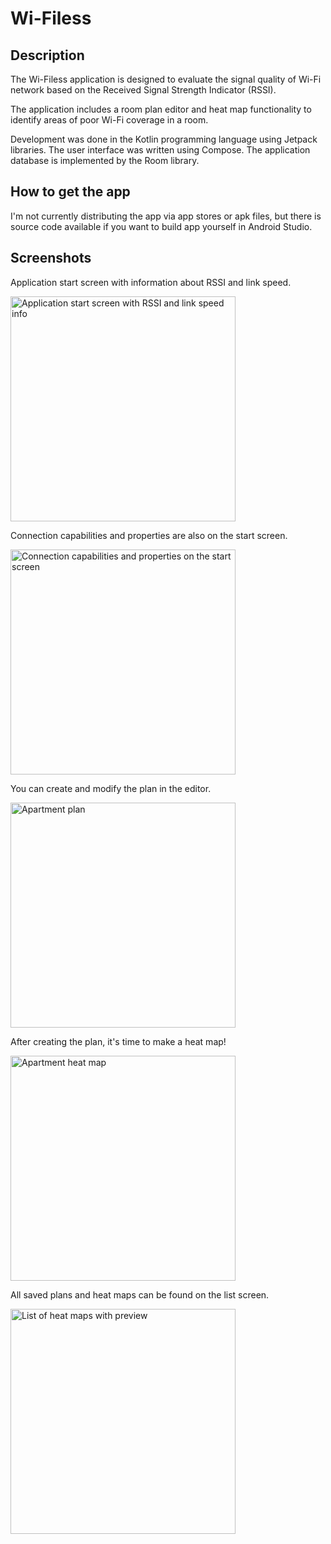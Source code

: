 # Wi-Filess

## Description
The Wi-Filess application is designed to evaluate the signal quality of Wi-Fi network based on the Received Signal Strength Indicator (RSSI).

The application includes a room plan editor and heat map functionality to identify areas of poor Wi-Fi coverage in a room.

Development was done in the Kotlin programming language using Jetpack libraries. The user interface was written using Compose. The application database is implemented by the Room library.

## How to get the app
I'm not currently distributing the app via app stores or apk files, but there is source code available if you want to build app yourself in Android Studio.

## Screenshots
Application start screen with information about RSSI and link speed.

<img alt="Application start screen with RSSI and link speed info"
    src="screenshots/start-screen.jpg"
    width="360" />

Connection capabilities and properties are also on the start screen.

<img alt="Connection capabilities and properties on the start screen"
    src="screenshots/capabilities-and-properties.jpg"
    width="360" />

You can create and modify the plan in the editor.

<img alt="Apartment plan"
    src="screenshots/editor-screen.jpg"
    width="360" />

After creating the plan, it's time to make a heat map!

<img alt="Apartment heat map"
    src="screenshots/heatmap-screen.jpg"
    width="360" />

All saved plans and heat maps can be found on the list screen.

<img alt="List of heat maps with preview"
    src="screenshots/heatmaps-with-previews.jpg"
    width="360" />

